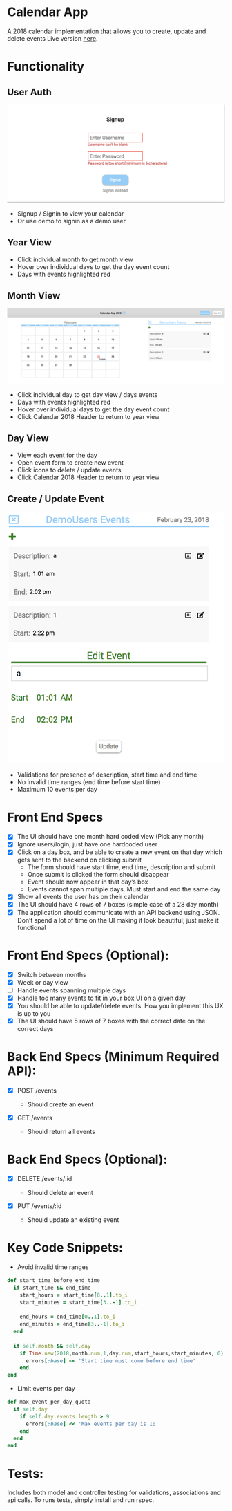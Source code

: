 # Calendar App
A 2018 calendar implementation that allows you to create, update and delete events
Live version [here](http://soundtown.herokuapp.com/#/).

# Functionality
## User Auth
![Optional Text](./app/assets/images/auth.png)
  * Signup / Signin to view your calendar
  * Or use demo to signin as a demo user

## Year View
  * Click individual month to get month view
  * Hover over individual days to get the day event count
  * Days with events highlighted red

## Month View
![Optional Text](./app/assets/images/hover.png)
  * Click individual day to get day view / days events
  * Days with events highlighted red
  * Hover over individual days to get the day event count
  * Click Calendar 2018 Header to return to year view

## Day View
  * View each event for the day
  * Open event form to create new event
  * Click icons to delete / update events
  * Click Calendar 2018 Header to return to year view

## Create / Update Event
![Optional Text](./app/assets/images/edit.png)
  * Validations for presence of description, start time and end time
  * No invalid time ranges (end time before start time)
  * Maximum 10 events per day

# Front End Specs
 - [x] The UI should have one month hard coded view (Pick any month)
 - [x] Ignore users/login, just have one hardcoded user
 - [x] Click on a day box, and be able to create a new event on that day which gets sent to the backend on clicking submit
   * The form should have start time, end time, description and submit
   * Once submit is clicked the form should disappear
   * Event should now appear in that day’s box
   * Events cannot span multiple days. Must start and end the same day
 - [x] Show all events the user has on their calendar
 - [x] The UI should have 4 rows of 7 boxes (simple case of a 28 day month)
 - [x] The application should communicate with an API backend using JSON. Don’t spend a lot of time on the UI making it look beautiful; just make it functional

# Front End Specs (Optional):
- [x] Switch between months
- [x] Week or day view
- [ ] Handle events spanning multiple days
- [x] Handle too many events to fit in your box UI on a given day
- [x] You should be able to update/delete events. How you implement this UX is up to you
- [x] The UI should have 5 rows of 7 boxes with the correct date on the correct days

# Back End Specs (Minimum Required API):
- [x] POST /events
  * Should create an event

- [x] GET /events
  * Should return all events

# Back End Specs (Optional):
- [x] DELETE /events/:id
  * Should delete an event

- [x] PUT /events/:id
  * Should update an existing event

# Key Code Snippets:
* Avoid invalid time ranges
```ruby
def start_time_before_end_time
  if start_time && end_time
    start_hours = start_time[0..1].to_i
    start_minutes = start_time[3..-1].to_i

    end_hours = end_time[0..1].to_i
    end_minutes = end_time[3..-1].to_i
  end

  if self.month && self.day
    if Time.new(2018,month.num,1,day.num,start_hours,start_minutes, 0) > Time.new(2018,month.num,1,day.num,end_hours,end_minutes, 0)
      errors[:base] << 'Start time must come before end time'
    end
end
```
* Limit events per day
```ruby
def max_event_per_day_quota
  if self.day
    if self.day.events.length > 9
      errors[:base] << 'Max events per day is 10'
    end
  end
end
```

# Tests:
Includes both model and controller testing for validations, associations and api calls.  To runs tests, simply install and run rspec.
